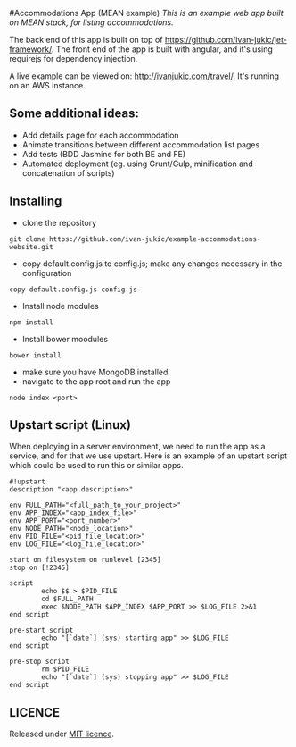 #Accommodations App (MEAN example)
*This is an example web app built on MEAN stack, for listing accommodations.*

The back end of this app is built on top of https://github.com/ivan-jukic/jet-framework/. The front end of the app is built with angular, and it's using requirejs for dependency injection.

A live example can be viewed on: http://ivanjukic.com/travel/. It's running on an AWS instance.

## Some additional ideas:

* Add details page for each accommodation
* Animate transitions between different accommodation list pages
* Add tests (BDD Jasmine for both BE and FE)
* Automated deployment (eg. using Grunt/Gulp, minification and concatenation of scripts)

## Installing

* clone the repository
```
git clone https://github.com/ivan-jukic/example-accommodations-website.git
```
* copy default.config.js to config.js; make any changes necessary in the configuration
```
copy default.config.js config.js
```
* Install node modules
```
npm install
```
* Install bower moodules
```
bower install
```
* make sure you have MongoDB installed
* navigate to the app root and run the app
```
node index <port>
```

## Upstart script (Linux)

When deploying in a server environment, we need to run the app as a service, and for that we use upstart.
Here is an example of an upstart script which could be used to run this or similar apps.

```upstart
#!upstart
description "<app description>"

env FULL_PATH="<full_path_to_your_project>"
env APP_INDEX="<app_index_file>"
env APP_PORT="<port_number>"
env NODE_PATH="<node_location>"
env PID_FILE="<pid_file_location>"
env LOG_FILE="<log_file_location>"

start on filesystem on runlevel [2345]
stop on [!2345]

script
        echo $$ > $PID_FILE
        cd $FULL_PATH
        exec $NODE_PATH $APP_INDEX $APP_PORT >> $LOG_FILE 2>&1
end script

pre-start script
        echo "[`date`] (sys) starting app" >> $LOG_FILE
end script

pre-stop script
        rm $PID_FILE
        echo "[`date`] (sys) stopping app" >> $LOG_FILE
end script
```

## LICENCE

Released under [MIT licence](http://mit-license.org/).
